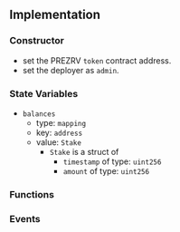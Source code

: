 ## Implementation

### Constructor
* set the PREZRV `token` contract address.
* set the deployer as `admin`.

### State Variables
* `balances`
	- type: `mapping`
	- key: `address`
	- value: `Stake`
		+ `Stake` is a struct of
			- `timestamp` of type: `uint256`
			- `amount` of type: `uint256`


### Functions

### Events
